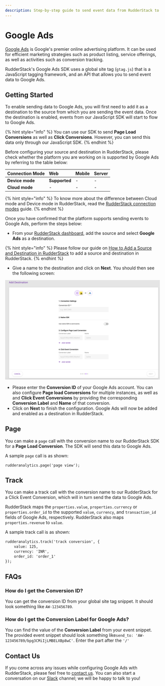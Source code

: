 ```yaml
---
description: Step-by-step guide to send event data from RudderStack to Google Ads
---
```


# Google Ads

[Google Ads](https://ads.google.com/) is Google's premier online advertising platform. It can be used for efficient marketing strategies such as product listing, service offerings, as well as activities such as conversion tracking. 

RudderStack's Google Ads SDK uses a global site tag \(`gtag.js`\) that is a JavaScript tagging framework, and an API that allows you to send event data to Google Ads.

## Getting Started

To enable sending data to Google Ads, you will first need to add it as a destination to the source from which you are sending the event data. Once the destination is enabled, events from our JavaScript SDK will start to flow to Google Ads. 

{% hint style="info" %}
You can use our SDK to send **Page Load Conversions** as well as **Click Conversions**. However, you can send this data only through our JavaScript SDK.
{% endhint %}

Before configuring your source and destination in RudderStack, please check whether the platform you are working on is supported by Google Ads by referring to the table below:

| **Connection Mode** | **Web** | **Mobile** | **Server** |
| :--- | :--- | :--- | :--- |
| **Device mode** | **Supported** | - | - |
| **Cloud mode** | - | - | - |

{% hint style="info" %}
To know more about the difference between Cloud mode and Device mode in RudderStack, read the [RudderStack connection modes](https://docs.rudderstack.com/get-started/rudderstack-connection-modes) guide.
{% endhint %}

Once you have confirmed that the platform supports sending events to Google Ads, perform the steps below:

* From your [RudderStack dashboard](https://app.rudderlabs.com/), add the source and select **Google Ads** as a destination.

{% hint style="info" %}
Please follow our guide on [How to Add a Source and Destination in RudderStack](https://docs.rudderstack.com/how-to-guides/adding-source-and-destination-rudderstack) to add a source and destination in RudderStack.
{% endhint %}

* Give a name to the destination and click on **Next**. You should then see the following screen:

![Connection Settings for Google Ads in RudderStack](../.gitbook/assets/image%20%2840%29%20%281%29.png)

* Please enter the **Conversion ID** of your Google Ads account. You can also configure **Page load Conversions** for multiple instances, as well as and **Click Event Conversions** by providing the corresponding **Conversion Label** and **Name** of that conversion.
* Click on **Next** to finish the configuration. Google Ads will now be added and enabled as a destination in RudderStack.

## Page

You can make a `page` call with the conversion name to our RudderStack SDK for a **Page Load Conversion**. The SDK will send this data to Google Ads.

A sample `page` call is as shown: 

```text
rudderanalytics.page('page view');
```

## Track

You can make a track call with the conversion name to our RudderStack for a Click Event Conversion, which will in turn send the data to Google Ads.

RudderStack maps the `properties.value`, `properties.currency` or `properties.order_id` to the supported `value`, `currency`, and `transaction_id` fields of Google Ads, respectively. RudderStack also maps `properties.revenue` to `value`. 

A sample track call is as shown:

```text
rudderanalytics.track('track conversion', {
    value: 125,
    currency: 'INR',
    order_id: 'order_1'
});
```

## FAQs

### How do I get the Conversion ID?

You can get the conversion ID from your global site tag snippet. It should look something like `AW-123456789`.

### How do I get the Conversion Label for Google Ads?

You can find the value of the **Conversion Label** from your event snippet. The provided event snippet should look something like`send_to: 'AW-123456789/bpg3CMiIjLMBELXBp8wC'`. Enter the part after the `'/'`

## Contact Us

If you come across any issues while configuring Google Ads with RudderStack, please feel free to [contact us](mailto:%20contact@rudderstack.com). You can also start a conversation on our [Slack](https://resources.rudderstack.com/join-rudderstack-slack) channel; we will be happy to talk to you!

